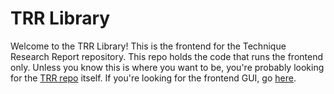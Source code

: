 # TRR Library

Welcome to the TRR Library! This is the frontend for the Technique Research
Report repository. This repo holds the code that runs the frontend only.  Unless
you know this is where you want to be, you're probably looking for the [TRR
repo] itself. If you're looking for the frontend GUI, go [here].

[TRR Repo]: https://github.edwardjones.com/ejsecure/technique-research-reports
[here]: https://github.edwardjones.com/pages/ejsecure/trr-library/
